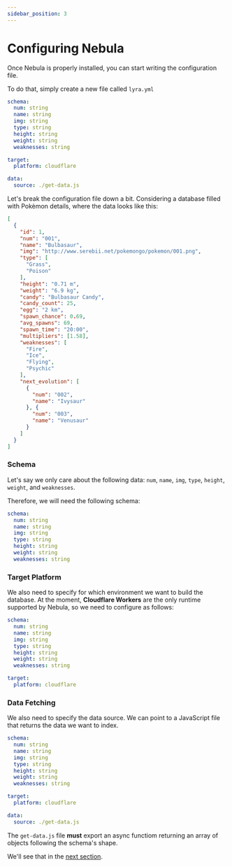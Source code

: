 ```yaml
---
sidebar_position: 3
---
```


# Configuring Nebula

Once Nebula is properly installed, you can start writing the configuration file.

To do that, simply create a new file called `lyra.yml`

```yaml title='lyra.yml'
schema:
  num: string
  name: string
  img: string
  type: string
  height: string
  weight: string
  weaknesses: string

target:
  platform: cloudflare

data:
  source: ./get-data.js
```

Let's break the configuration file down a bit. Considering a database filled
with Pokèmon details, where the data looks like this:

```json title='pokedex.json'
[
  {
    "id": 1,
    "num": "001",
    "name": "Bulbasaur",
    "img": "http://www.serebii.net/pokemongo/pokemon/001.png",
    "type": [
      "Grass",
      "Poison"
    ],
    "height": "0.71 m",
    "weight": "6.9 kg",
    "candy": "Bulbasaur Candy",
    "candy_count": 25,
    "egg": "2 km",
    "spawn_chance": 0.69,
    "avg_spawns": 69,
    "spawn_time": "20:00",
    "multipliers": [1.58],
    "weaknesses": [
      "Fire",
      "Ice",
      "Flying",
      "Psychic"
    ],
    "next_evolution": [
      {
        "num": "002",
        "name": "Ivysaur"
      }, {
        "num": "003",
        "name": "Venusaur"
      }
    ]
  }
]
```

### Schema

Let's say we only care about the following data: `num`, `name`, `img`, `type`,
`height`, `weight`, and `weaknesses`.

Therefore, we will need the following schema:

```yaml title='lyra.yml'
schema:
  num: string
  name: string
  img: string
  type: string
  height: string
  weight: string
  weaknesses: string
```

### Target Platform

We also need to specify for which environment we want to build the database. At
the moment, **Cloudflare Workers** are the only runtime supported by Nebula, so
we need to configure as follows:

```yaml title='lyra.yml'
schema:
  num: string
  name: string
  img: string
  type: string
  height: string
  weight: string
  weaknesses: string

target:
  platform: cloudflare
```

### Data Fetching

We also need to specify the data source. We can point to a JavaScript file that
returns the data we want to index.

```yaml title='lyra.yml'
schema:
  num: string
  name: string
  img: string
  type: string
  height: string
  weight: string
  weaknesses: string

target:
  platform: cloudflare

data:
  source: ./get-data.js
```

The `get-data.js` file **must** export an async functiom returning an array of
objects following the schema's shape.

We'll see that in the [next section](/deployment/nebula/data-fetching).
